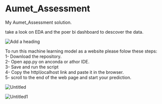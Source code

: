 # Aumet_Assessment
My Aumet_Assessment solution.

take a look on EDA and the poer bi dashboard to descover the data.


![Add a heading](https://user-images.githubusercontent.com/99354356/205973876-827254aa-0260-44c6-8663-b36ef5c30e61.png)

To run this machine learning model as a website please folow these steps:
1- Download the repository.<br>
2- Open app.py on anconda or athor IDE.<br>
3- Save and run the script<br>
4- Copy the http\localhost link and paste it in the browser.<br>
5- scroll to the end of the web page and start your prediction.<br>

![Untitled](https://user-images.githubusercontent.com/99354356/205974681-e4341fd8-f1d0-4766-af30-911aa094832a.png)

![Untitled1](https://user-images.githubusercontent.com/99354356/205974735-4f7001a9-ee6e-4c9d-996c-2d4807910bbe.png)
